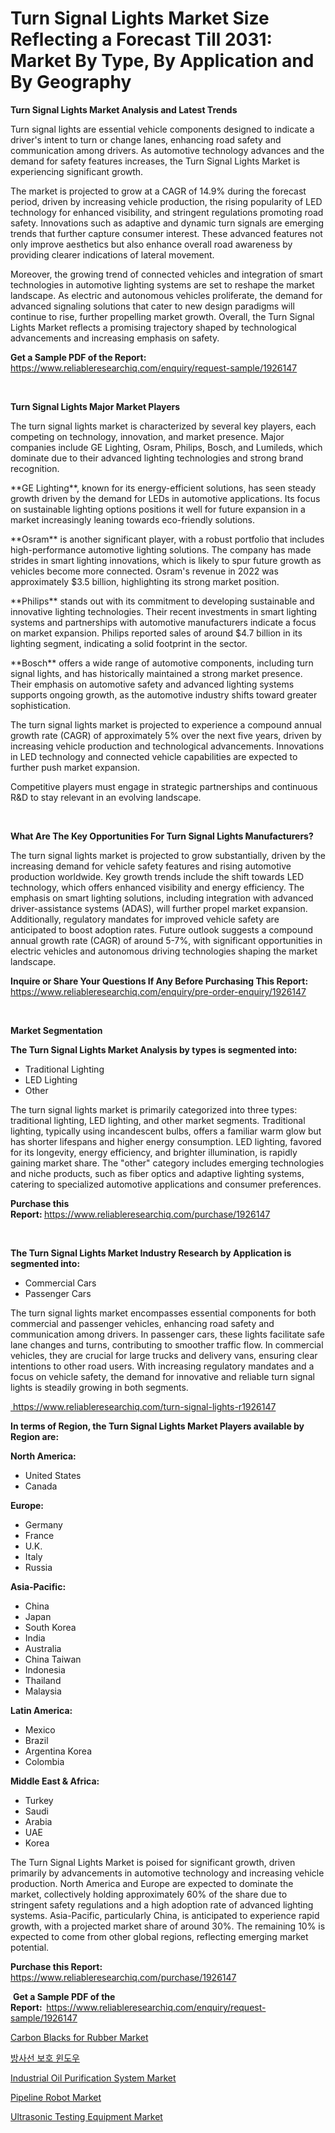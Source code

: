 <p><h1>Turn Signal Lights Market Size Reflecting a Forecast Till 2031: Market By Type, By Application and By Geography</h1></p><p><strong>Turn Signal Lights Market Analysis and Latest Trends</strong></p>
<p><p>Turn signal lights are essential vehicle components designed to indicate a driver's intent to turn or change lanes, enhancing road safety and communication among drivers. As automotive technology advances and the demand for safety features increases, the Turn Signal Lights Market is experiencing significant growth. </p><p>The market is projected to grow at a CAGR of 14.9% during the forecast period, driven by increasing vehicle production, the rising popularity of LED technology for enhanced visibility, and stringent regulations promoting road safety. Innovations such as adaptive and dynamic turn signals are emerging trends that further capture consumer interest. These advanced features not only improve aesthetics but also enhance overall road awareness by providing clearer indications of lateral movement.</p><p>Moreover, the growing trend of connected vehicles and integration of smart technologies in automotive lighting systems are set to reshape the market landscape. As electric and autonomous vehicles proliferate, the demand for advanced signaling solutions that cater to new design paradigms will continue to rise, further propelling market growth. Overall, the Turn Signal Lights Market reflects a promising trajectory shaped by technological advancements and increasing emphasis on safety.</p></p>
<p><strong>Get a Sample PDF of the Report:&nbsp;</strong> <a href="https://www.reliableresearchiq.com/enquiry/request-sample/1926147?utm_campaign=1102&utm_medium=2&utm_source=Github&utm_content=ia&utm_term=25102024&utm_id=turn-signal-lights">https://www.reliableresearchiq.com/enquiry/request-sample/1926147</a></p>
<p>&nbsp;</p>
<p><strong>Turn Signal Lights Major Market Players</strong></p>
<p><p>The turn signal lights market is characterized by several key players, each competing on technology, innovation, and market presence. Major companies include GE Lighting, Osram, Philips, Bosch, and Lumileds, which dominate due to their advanced lighting technologies and strong brand recognition. </p><p>**GE Lighting**, known for its energy-efficient solutions, has seen steady growth driven by the demand for LEDs in automotive applications. Its focus on sustainable lighting options positions it well for future expansion in a market increasingly leaning towards eco-friendly solutions.</p><p>**Osram** is another significant player, with a robust portfolio that includes high-performance automotive lighting solutions. The company has made strides in smart lighting innovations, which is likely to spur future growth as vehicles become more connected. Osram's revenue in 2022 was approximately $3.5 billion, highlighting its strong market position.</p><p>**Philips** stands out with its commitment to developing sustainable and innovative lighting technologies. Their recent investments in smart lighting systems and partnerships with automotive manufacturers indicate a focus on market expansion. Philips reported sales of around $4.7 billion in its lighting segment, indicating a solid footprint in the sector.</p><p>**Bosch** offers a wide range of automotive components, including turn signal lights, and has historically maintained a strong market presence. Their emphasis on automotive safety and advanced lighting systems supports ongoing growth, as the automotive industry shifts toward greater sophistication.</p><p>The turn signal lights market is projected to experience a compound annual growth rate (CAGR) of approximately 5% over the next five years, driven by increasing vehicle production and technological advancements. Innovations in LED technology and connected vehicle capabilities are expected to further push market expansion. </p><p>Competitive players must engage in strategic partnerships and continuous R&D to stay relevant in an evolving landscape.</p></p>
<p>&nbsp;</p>
<p><strong>What Are The Key Opportunities For Turn Signal Lights Manufacturers?</strong></p>
<p><p>The turn signal lights market is projected to grow substantially, driven by the increasing demand for vehicle safety features and rising automotive production worldwide. Key growth trends include the shift towards LED technology, which offers enhanced visibility and energy efficiency. The emphasis on smart lighting solutions, including integration with advanced driver-assistance systems (ADAS), will further propel market expansion. Additionally, regulatory mandates for improved vehicle safety are anticipated to boost adoption rates. Future outlook suggests a compound annual growth rate (CAGR) of around 5-7%, with significant opportunities in electric vehicles and autonomous driving technologies shaping the market landscape.</p></p>
<p><strong>Inquire or Share Your Questions If Any Before Purchasing This Report:</strong> <a href="https://www.reliableresearchiq.com/enquiry/pre-order-enquiry/1926147?utm_campaign=1102&utm_medium=2&utm_source=Github&utm_content=ia&utm_term=25102024&utm_id=turn-signal-lights">https://www.reliableresearchiq.com/enquiry/pre-order-enquiry/1926147</a></p>
<p>&nbsp;</p>
<p><strong>Market Segmentation</strong></p>
<p><strong>The Turn Signal Lights Market Analysis by types is segmented into:</strong></p>
<p><ul><li>Traditional Lighting</li><li>LED Lighting</li><li>Other</li></ul></p>
<p><p>The turn signal lights market is primarily categorized into three types: traditional lighting, LED lighting, and other market segments. Traditional lighting, typically using incandescent bulbs, offers a familiar warm glow but has shorter lifespans and higher energy consumption. LED lighting, favored for its longevity, energy efficiency, and brighter illumination, is rapidly gaining market share. The "other" category includes emerging technologies and niche products, such as fiber optics and adaptive lighting systems, catering to specialized automotive applications and consumer preferences.</p></p>
<p><strong>Purchase this Report:&nbsp;</strong><a href="https://www.reliableresearchiq.com/purchase/1926147?utm_campaign=1102&utm_medium=2&utm_source=Github&utm_content=ia&utm_term=25102024&utm_id=turn-signal-lights">https://www.reliableresearchiq.com/purchase/1926147</a></p>
<p>&nbsp;</p>
<p><strong>The Turn Signal Lights Market Industry Research by Application is segmented into:</strong></p>
<p><ul><li>Commercial Cars</li><li>Passenger Cars</li></ul></p>
<p><p>The turn signal lights market encompasses essential components for both commercial and passenger vehicles, enhancing road safety and communication among drivers. In passenger cars, these lights facilitate safe lane changes and turns, contributing to smoother traffic flow. In commercial vehicles, they are crucial for large trucks and delivery vans, ensuring clear intentions to other road users. With increasing regulatory mandates and a focus on vehicle safety, the demand for innovative and reliable turn signal lights is steadily growing in both segments.</p></p>
<p><a href="https://www.reliableresearchiq.com/turn-signal-lights-r1926147?utm_campaign=1102&utm_medium=2&utm_source=Github&utm_content=ia&utm_term=25102024&utm_id=turn-signal-lights">&nbsp;https://www.reliableresearchiq.com/turn-signal-lights-r1926147</a></p>
<p><strong>In terms of Region, the Turn Signal Lights Market Players available by Region are:</strong></p>
<p>
    <p> <strong> North America: </strong>
        <ul>
            <li>United States</li>
            <li>Canada</li>
        </ul>
        </p> 
    <p> <strong> Europe: </strong>
        <ul>
            <li>Germany</li>
            <li>France</li>
            <li>U.K.</li>
            <li>Italy</li>
            <li>Russia</li>
        </ul>
        </p> 
    <p> <strong> Asia-Pacific: </strong>
        <ul>
            <li>China</li>
            <li>Japan</li>
            <li>South Korea</li>
            <li>India</li>
            <li>Australia</li>
            <li>China Taiwan</li>
            <li>Indonesia</li>
            <li>Thailand</li>
            <li>Malaysia</li>
        </ul>
        </p> 
    <p> <strong> Latin America: </strong>
        <ul>
            <li>Mexico</li>
            <li>Brazil</li>
            <li>Argentina Korea</li>
            <li>Colombia</li>
        </ul>
        </p> 
    <p> <strong> Middle East & Africa: </strong>
        <ul>
            <li>Turkey</li>
            <li>Saudi</li>
            <li>Arabia</li>
            <li>UAE</li>
            <li>Korea</li>
        </ul>
    </p>
    </p>
<p><p>The Turn Signal Lights Market is poised for significant growth, driven primarily by advancements in automotive technology and increasing vehicle production. North America and Europe are expected to dominate the market, collectively holding approximately 60% of the share due to stringent safety regulations and a high adoption rate of advanced lighting systems. Asia-Pacific, particularly China, is anticipated to experience rapid growth, with a projected market share of around 30%. The remaining 10% is expected to come from other global regions, reflecting emerging market potential.</p></p>
<p><strong>Purchase this Report: </strong><a href="https://www.reliableresearchiq.com/purchase/1926147?utm_campaign=1102&utm_medium=2&utm_source=Github&utm_content=ia&utm_term=25102024&utm_id=turn-signal-lights">https://www.reliableresearchiq.com/purchase/1926147</a></p>
<p>&nbsp;<strong>Get a Sample PDF of the Report:&nbsp;&nbsp;</strong><a href="https://www.reliableresearchiq.com/enquiry/request-sample/1926147?utm_campaign=1102&utm_medium=2&utm_source=Github&utm_content=ia&utm_term=25102024&utm_id=turn-signal-lights">https://www.reliableresearchiq.com/enquiry/request-sample/1926147</a></p>
<p><strong></strong></p>
<p><p><a href="https://www.linkedin.com/pulse/comprehensive-carbon-blacks-rubber-market-report-segmentation-gsmlf?utm_campaign=1102&utm_medium=2&utm_source=Github&utm_content=ia&utm_term=25102024&utm_id=turn-signal-lights">Carbon Blacks for Rubber Market</a></p><p><a href="https://github.com/laholand/Market-Research-Report-List-6/blob/main/637637920323.md?utm_campaign=1102&utm_medium=2&utm_source=Github&utm_content=ia&utm_term=25102024&utm_id=turn-signal-lights">방사선 보호 윈도우</a></p><p><a href="https://issuu.com/reportprime-2/docs/industrial-oil-purification-system-_2b272c7ba57f99?utm_campaign=1102&utm_medium=2&utm_source=Github&utm_content=ia&utm_term=25102024&utm_id=turn-signal-lights">Industrial Oil Purification System Market</a></p><p><a href="https://github.com/hegwervaemeruk/Market-Research-Report-List-1/blob/main/pipeline-robot-market.md?utm_campaign=1102&utm_medium=2&utm_source=Github&utm_content=ia&utm_term=25102024&utm_id=turn-signal-lights">Pipeline Robot Market</a></p><p><a href="https://github.com/ibbiechinotit/Market-Research-Report-List-1/blob/main/ultrasonic-testing-equipment-market.md?utm_campaign=1102&utm_medium=2&utm_source=Github&utm_content=ia&utm_term=25102024&utm_id=turn-signal-lights">Ultrasonic Testing Equipment Market</a></p></p>